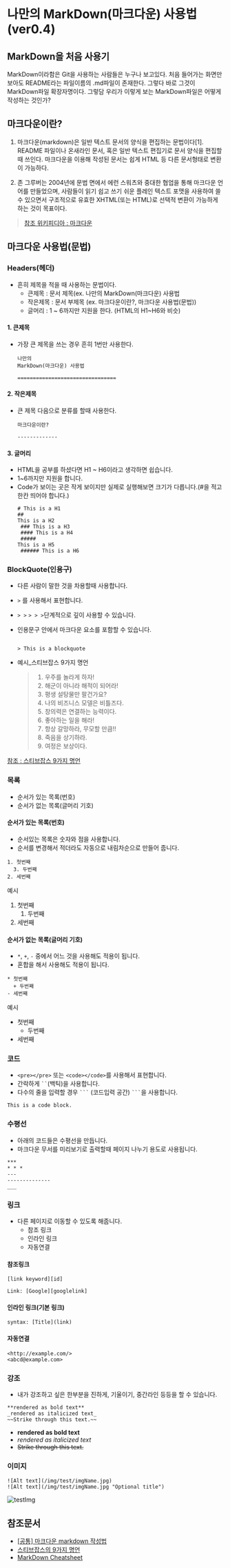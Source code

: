 나만의 MarkDown(마크다운) 사용법(ver0.4)
========================================

MarkDown을 처음 사용기
----------------------

MarkDown이라함은 Git을 사용하는 사람들은 누구나 보고있다. 처음 들어가는 화면만 보아도 README라는 파일이름의 .md파일이 존재한다. 그렇다 바로 그것이 MarkDown파일 확장자명이다. 그렇담 우리가 이렇게 보는 MarkDown파일은 어떻게 작성하는 것인가?

마크다운이란?
-------------

1.	마크다운(markdown)은 일반 텍스트 문서의 양식을 편집하는 문법이다[1]. README 파일이나 온새라인 문서, 혹은 일반 텍스트 편집기로 문서 양식을 편집할 때 쓰인다. 마크다운을 이용해 작성된 문서는 쉽게 HTML 등 다른 문서형태로 변환이 가능하다.

2.	존 그루버는 2004년에 문법 면에서 에런 스워츠와 중대한 협업을 통해 마크다운 언어를 만들었으며, 사람들이 읽기 쉽고 쓰기 쉬운 플레인 텍스트 포맷을 사용하여 쓸 수 있으면서 구조적으로 유효한 XHTML(또는 HTML)로 선택적 변환이 가능하게 하는 것이 목표이다.

> [참조 위키피디아 : 마크다운](http://https://ko.wikipedia.org/wiki/%EB%A7%88%ED%81%AC%EB%8B%A4%EC%9A%B4)

마크다운 사용법(문법)
---------------------

### Headers(헤더)

-	흔히 제목을 적을 때 사용하는 문법이다.
	-	큰제목 : 문서 제목(ex. 나만의 MarkDown(마크다운) 사용법
	-	작은제목 : 문서 부제목 (ex. 마크다운이란?, 마크다운 사용법(문법))
	-	글머리 : 1 ~ 6까지만 지원을 한다. (HTML의 H1~H6와 비슷)

#### 1. 큰제목

-	가장 큰 제목을 쓰는 경우 흔히 1번만 사용한다.<pre><code>나만의 MarkDown(마크다운) 사용법 <br>================================</code></pre>

#### 2. 작은제목

-	큰 제목 다음으로 분류를 할때 사용한다.<pre><code>마크다운이란?<br> -------------</code></pre>

#### 3. 글머리

-	HTML을 공부를 하셨다면 H1 ~ H6이라고 생각하면 쉽습니다.
-	1~6까지만 지원을 합니다.
-	Code가 보이는 곳은 작게 보이지만 실제로 실행해보면 크기가 다릅니다.(#을 적고 한칸 띄어야 합니다.)<pre><code># This is a H1 <br>## This is a H2 <br> ### This is a H3 <br> #### This is a H4 <br> ##### This is a H5 <br> ###### This is a H6 <br></code></pre>

### BlockQuote(인용구)

-	다른 사람이 말한 것을 차용할때 사용합니다.
-	<code>\></code> 를 사용해서 표현합니다.
-	<code>\> ></code> <code>\> > ></code>단계적으로 깊이 사용할 수 있습니다.
-	인용문구 안에서 마크다운 요소를 포함할 수 있습니다.<pre><code> > This is a blockquote</code></pre>

-	예시_스티브잡스 9가지 명언

	> 1.	우주를 놀라게 하자!
	> 2.	해군이 아니라 해적이 되어라!
	> 3.	평생 설탕물만 팔건가요?
	> 4.	나의 비즈니스 모델은 비틀즈다.
	> 5.	창의력은 연결하는 능력이다.
	> 6.	좋아하는 일을 해라!
	> 7.	항상 갈망하라, 무모할 만큼!!
	> 8.	죽음을 상기하라.
	> 9.	여정은 보상이다.

[참조 : 스티브잡스 9가지 명언](http://bonlivre.tistory.com/382)

### 목록

-	순서가 있는 목록(번호)
-	순서가 없는 목록(글머리 기호)

#### 순서가 있는 목록(번호)

-	순서있는 목록은 숫자와 점을 사용합니다.
-	순서를 변경해서 적더라도 자동으로 내림차순으로 만들어 줍니다.

```
1. 첫번째
  3. 두번째
2. 세번째
```

예시

1.	첫번째
	1.	두번째
2.	세번째

#### 순서가 없는 목록(글머리 기호)

-	<code>\*</code>, <code>\+</code>, <code>\-</code> 중에서 어느 것을 사용해도 적용이 됩니다.
-	혼합을 해서 사용해도 적용이 됩니다.

```
* 첫번째
  + 두번째
- 세번째
```

예시

-	첫번째
	-	두번째
-	세번째

### 코드

-	`<pre></pre>` 또는 `<code></code>`를 사용해서 표현합니다.
-	간락하게 <code>\`\`</code>(백틱)을 사용합니다.
-	다수의 줄을 입력할 경우 <code>\`\`\`</code> (코드입력 공간) <code>\`\`\`</code>을 사용합니다.

```
This is a code block.
```

### 수평선

-	아래의 코드들은 수평선을 만듭니다.
-	마크다운 무서를 미리보기로 출력할때 페이지 나누기 용도로 사용됩니다.

```
***
* * *
---
--------------
___
```

### 링크

-	다른 페이지로 이동할 수 있도록 해줍니다.
	-	참조 링크
	-	인라인 링크
	-	자동연결

#### 참조링크

```
[link keyword][id]

Link: [Google][googlelink]
```

#### 인라인 링크(기본 링크)

```
syntax: [Title](link)
```

#### 자동연결

```
<http://example.com/>
<abcd@example.com>
```

### 강조

-	내가 강조하고 싶은 한부분을 진하게, 기울이기, 중간라인 등등을 할 수 있습니다.

```
**rendered as bold text**
_rendered as italicized text_
~~Strike through this text.~~
```

-	**rendered as bold text**
-	*rendered as italicized text*
-	~~Strike through this text.~~

### 이미지

```
![Alt text](/img/test/imgName.jpg)
![Alt text](/img/test/imgName.jpg "Optional title")
```

![testImg](./img/test/imgName.jpg)

참조문서
--------

-	[[공통] 마크다운 markdown 작성법 ](https://gist.github.com/ihoneymon/652be052a0727ad59601)
-	[스티브잡스의 9가지 명언](http://bonlivre.tistory.com/382)
-	[MarkDown Cheatsheet](http://assemble.io/docs/Cheatsheet-Markdown.html)
